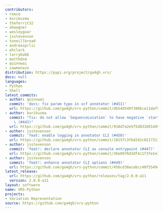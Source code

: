 ```yaml
---
contributors:
- reece
- korikuzma
- theferrit32
- ahwagner
- wesleygoar
- jsstevenson
- toneillbroad
- andreasprlic
- ehclark
- larrybabb
- matthdsm
- quinnwai
- sawmonaco
distribution: https://pypi.org/project/ga4gh.vrs/
docs: null
languages:
- Python
- Shell
latest_commits:
- author: quinnwai
  commit: 'docs: fix param typo in vcf annotator (#451)'
  url: https://github.com/ga4gh/vrs-python/commit/db54d549f380bce11daf949f14ffa2e61b63a30c
- author: korikuzma
  commit: "fix: do not allow `SequenceLocation` to have negative `start`/`end` v\u2026\
    \ (#443)"
  url: https://github.com/ga4gh/vrs-python/commit/918d7a2e5f5d831601d4970e7cd93bf8919215ed
- author: jsstevenson
  commit: 'feat: enable logging in annotator CLI (#450)'
  url: https://github.com/ga4gh/vrs-python/commit/10157c3fbd242c0217317cb749587a52f1588332
- author: jsstevenson
  commit: 'feat!: declare annotator CLI as console entrypoint (#447)'
  url: https://github.com/ga4gh/vrs-python/commit/36e8976d3df4c1f3fe1e37e17daf26119c520729
- author: jsstevenson
  commit: 'feat!: enhance annotator CLI options (#449)'
  url: https://github.com/ga4gh/vrs-python/commit/456cd38acebcc40f5549421388685fab8403ab88
latest_release:
  url: https://github.com/ga4gh/vrs-python/releases/tag/2.0.0-a11
  version: 2.0.0-a11
layout: software
name: VRS-Python
projects:
- Variation Representation
source: https://github.com/ga4gh/vrs-python
---
```


